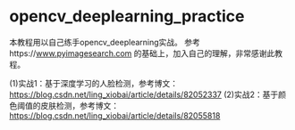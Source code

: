 # opencv_deeplearning_practice

本教程用以自己练手opencv_deeplearning实战。
参考https://www.pyimagesearch.com 的基础上，加入自己的理解，非常感谢此教程。

(1)实战1：基于深度学习的人脸检测，参考博文：https://blog.csdn.net/ling_xiobai/article/details/82052337
(2)实战2：基于颜色阈值的皮肤检测，参考博文：https://blog.csdn.net/ling_xiobai/article/details/82055818
